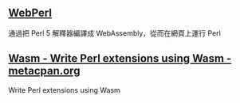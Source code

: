 
## [WebPerl](https://webperl.zero-g.net/)

通過把 Perl 5 解釋器編譯成 WebAssembly，從而在網頁上運行 Perl 

## [Wasm - Write Perl extensions using Wasm - metacpan.org](https://metacpan.org/pod/Wasm)

Write Perl extensions using Wasm
